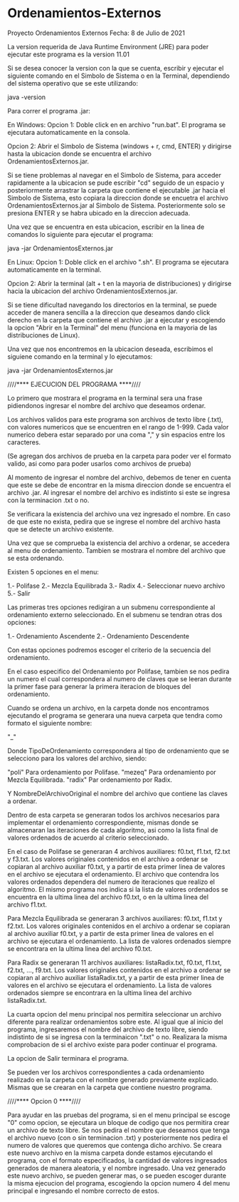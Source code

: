 # Ordenamientos-Externos

Proyecto Ordenamientos Externos
Fecha: 8 de Julio de 2021

La version requerida de Java Runtime Environment (JRE) para
poder ejecutar este programa es la version 11.01

Si se desea conocer la version con la que se cuenta, escribir y
ejecutar el siguiente comando en el Simbolo de Sistema o en la
Terminal, dependiendo del sistema operativo que se este utilizando:

java -version

Para correr el programa .jar:

En Windows:
 Opcion 1:
 Doble click en en archivo "run.bat".
 El programa se ejecutara automaticamente en la consola.

 Opcion 2:
 Abrir el Simbolo de Sistema (windows + r, cmd, ENTER) y
 dirigirse hasta la ubicacion donde se encuentra el archivo
 OrdenamientosExternos.jar.

 Si se tiene problemas al navegar en el Simbolo de
 Sistema, para acceder rapidamente a la ubicacion se pude
 escribir "cd" seguido de un espacio y posteriormente arrastrar
 la carpeta que contiene el ejecutable .jar hacia el Simbolo
 de Sistema, esto copiara la direccion donde se encuetra el
 archivo OrdenamientosExternos.jar al Simbolo de Sistema.
 Posteriormente solo se presiona ENTER y se habra ubicado en
 la direccion adecuada.

 Una vez que se encuentra en esta ubicacion, escribir en la
 linea de comandos lo siguiente para ejecutar el programa:

 java -jar OrdenamientosExternos.jar

En Linux:
 Opcion 1:
 Doble click en el archivo ".sh".
 El programa se ejecutara automaticamente en la terminal.

 Opcion 2:
 Abrir la terminal (alt + t en la mayoria de distribuciones) y
 dirigirse hacia la ubicacion del archivo OrdenamientosExternos.jar.

 Si se tiene dificultad navegando los directorios en la terminal, se
 puede acceder de manera sencilla a la direccion que deseamos dando
 click derecho en la carpeta que contiene el archivo .jar a ejecutar
 y escogiendo la opcion "Abrir en la Terminal" del menu (funciona en
 la mayoria de las distribuciones de Linux).

 Una vez que nos encontremos en la ubicacion deseada, escribimos el
 siguiene comando en la terminal y lo ejecutamos:

 java -jar OrdenamientosExternos.jar

////**** EJECUCION DEL PROGRAMA ****////

Lo primero que mostrara el programa en la terminal sera una frase
pidiendonos ingresar el nombre del archivo que deseamos ordenar.

Los archivos validos para este programa son archivos de texto
libre (.txt), con valores numericos que se encuentren en el rango
de 1-999. Cada valor numerico debera estar separado por una coma ","
y sin espacios entre los caracteres.

(Se agregan dos archivos de prueba en la carpeta para poder ver el
formato valido, asi como para poder usarlos como archivos de prueba)

Al momento de ingresar el nombre del archivo, debemos de tener en cuenta
que este se debe de encontrar en la misma direccion donde se encuentra
el archivo .jar.
Al ingresar el nombre del archivo es indistinto si este se ingresa con
la terminacion .txt o no.

Se verificara la existencia del archivo una vez ingresado el nombre.
En caso de que este no exista, pedira que se ingrese el nombre del
archivo hasta que se detecte un archivo existente.

Una vez que se comprueba la existencia del archivo a ordenar, se accedera
al menu de ordenamiento. Tambien se mostrara el nombre del archivo que se
esta ordenando.

Existen 5 opciones en el menu:

 1.- Polifase
 2.- Mezcla Equilibrada
 3.- Radix
 4.- Seleccionar nuevo archivo
 5.- Salir

Las primeras tres opciones redigiran a un submenu correspondiente al ordenamiento
externo seleccionado. En el submenu se tendran otras dos opciones:

 1.- Ordenamiento Ascendente
 2.- Ordenamiento Descendente

Con estas opciones podremos escoger el criterio de la secuencia del ordenamiento.

En el caso especifico del Ordenamiento por Polifase, tambien se nos pedira un numero
el cual correspondera al numero de claves que se leeran durante la primer fase para
generar la primera iteracion de bloques del ordenamiento.

Cuando se ordena un archivo, en la carpeta donde nos encontramos ejecutando el
programa se generara una nueva carpeta que tendra como formato el siguiente
nombre:

"<TipoDeOrdenamiento>_<NombreDelArchivoOriginal>"

Donde TipoDeOrdenamiento correspondera al tipo de ordenamiento que se selecciono
para los valores del archivo, siendo:

 "poli" Para ordenamiento por Polifase.
 "mezeq" Para ordenamiento por Mezcla Equilibrada.
 "radix" Par ordenamiento por Radix.

Y NombreDelArchivoOriginal el nombre del archivo que contiene las claves a ordenar.

Dentro de esta carpeta se generaran todos los archivos necesarios para implementar
el ordenamiento correspondiente, mismas donde se almacenaran las iteraciones de
cada algoritmo, asi como la lista final de valores ordenados de acuerdo al criterio
seleccionado.

En el caso de Polifase se generaran 4 archivos auxiliares:
f0.txt, f1.txt, f2.txt y f3.txt.
Los valores originales contenidos en el archivo a ordenar se copiaran al archivo
auxiliar f0.txt, y a partir de esta primer linea de valores en el archivo se
ejecutara el ordenamiento.
El archivo que contendra los valores ordenados dependera del numero de iteraciones
que realizo el algoritmo. El mismo programa nos indica si la lista de valores
ordenados se encuentra en la ultima linea del archivo f0.txt, o en la ultima linea
del archivo f1.txt.

Para Mezcla Equilibrada se generaran 3 archivos auxiliares:
f0.txt, f1.txt y f2.txt.
Los valores originales contenidos en el archivo a ordenar se copiaran al archivo
auxiliar f0.txt, y a partir de esta primer linea de valores en el archivo se
ejecutara el ordenamiento.
La lista de valores ordenados siempre se encontrara en la ultima linea del archivo
f0.txt.

Para Radix se generaran 11 archivos auxiliares:
listaRadix.txt, f0.txt, f1.txt, f2.txt, ..., f9.txt.
Los valores originales contenidos en el archivo a ordenar se copiaran al archivo
auxiliar listaRadix.txt, y a partir de esta primer linea de valores en el archivo se
ejecutara el ordenamiento.
La lista de valores ordenados siempre se encontrara en la ultima linea del archivo
listaRadix.txt.

La cuarta opcion del menu principal nos permitira seleccionar un archivo diferente
para realizar ordenamientos sobre este.
Al igual que al inicio del programa, ingresaremos el nombre del archivo de texto
libre, siendo indistinto de si se ingresa con la terminaicon ".txt" o no.
Realizara la misma comprobacion de si el archivo existe para poder continuar el
programa.

La opcion de Salir terminara el programa.

Se pueden ver los archivos correspondientes a cada ordenamiento realizado en
la carpeta con el nombre generado previamente explicado. Mismas que se crearan
en la carpeta que contiene nuestro programa.

////**** Opcion 0 ****////

Para ayudar en las pruebas del programa, si en el menu principal se escoge
"0" como opcion, se ejecutara un bloque de codigo que nos permitira crear
un archivo de texto libre. Se nos pedira el nombre que deseamos que tenga
el archivo nuevo (con o sin terminacion .txt) y posteriormente nos pedira el
numero de valores que queremos que contenga dicho archivo.
Se creara este nuevo archivo en la misma carpeta donde estamos ejecutando
el programa, con el formato especificados, la cantidad de valores
ingresados generados de manera aleatoria, y el nombre ingresado.
Una vez generado este nuevo archivo, se pueden generar mas, o se pueden escoger
durante la misma ejecucion del programa, escogiendo la opcion numero 4 del menu
principal e ingresando el nombre correcto de estos.

